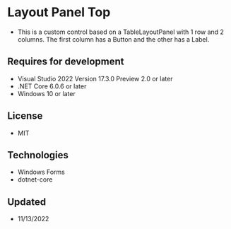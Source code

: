 # Layout Panel Top
- This is a custom control based on a TableLayoutPanel with 1 row and 2 columns. The first column has a Button and the other has a Label.

## Requires for development
- Visual Studio 2022 Version 17.3.0 Preview 2.0 or later
- .NET Core 6.0.6 or later
- Windows 10 or later

## License
- MIT

## Technologies
  - Windows Forms
  - dotnet-core

## Updated
- 11/13/2022
